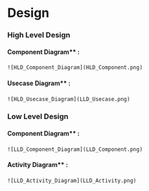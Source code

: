 # Design

### High Level Design

#### Component Diagram** :
    ![HLD_Component_Diagram](HLD_Component.png)

#### Usecase Diagram** :
    ![HLD_Usecase_Diagram](LLD_Usecase.png)

### Low Level Design

#### Component Diagram** :
    ![LLD_Component_Diagram](LLD_Component.png)

#### Activity Diagram** :
    ![LLD_Activity_Diagram](LLD_Activity.png)